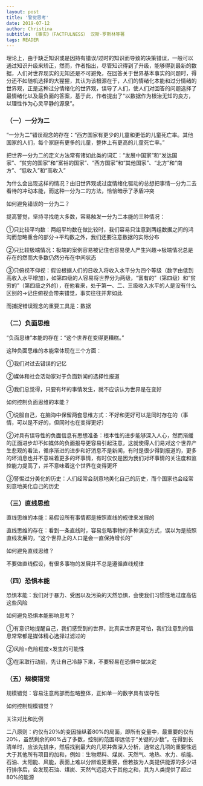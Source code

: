 ```yaml
---
layout: post
title: '警觉思考'
date: 2019-07-12
author: Christina
subtitle: 《事实》（FACTFULNESS） 汉斯·罗斯林等著
tags: READER
---
```


理论上，由于缺乏知识或是因持有错误/过时的知识而导致的决策错误，一般可以通过知识升级来矫正，然而，作者指出，尽管知识得到了升级，能够得到最新的数据，人们对世界现实的无知还是不可避免，在回答关于世界基本事实的问题时，得分还不如随机选择的大猩猩，其认为该根源在于，人们的情绪化本能和过分情绪的世界观，正是这种过分情绪化的世界观，误导了人们，使人们对回答的问题选择了最情绪化以及最负面的答案，基于此，作者提出了“以数据作为根治无知的良方，以理性作为心灵平静的源泉”。

### （一）一分为二

“一分为二”错误观念的存在：“西方国家有更少的儿童和更低的儿童死亡率。其他国家的人们，每个家庭有更多的儿童，整体上有更高的儿童死亡率。”

把世界一分为二的定义方法常有诸如此类的词汇：“发展中国家”和“发达国家”、“贫穷的国家”和“富裕的国家”、“西方国家”和“其他国家”、“北方”和“南方”、“低收入”和“高收入”

为什么会出现这样的情况？由旧世界观或过度情绪化驱动的总想把事情一分为二去看待的冲动本能，而这种一分为二的方法，恰恰暗示了矛盾冲突

如何避免错误的一分为二？

提高警觉，坚持寻找绝大多数，容易触发一分为二本能的三种情况：

①只比较平均数：两组平均数在做比较时，我们容易只注意到两组数据之间的鸿沟而忽略重合的部分→平均数之外，我们还要注意数据的实际分布

②只比较极端情况：极端的案例容易被记住也容易使人产生兴趣→极端情况总是存在的然而大多数仍然分布在中间状态

③只俯视不仰视：假设根据人们的日收入将收入水平分为四个等级（数字由低到高收入水平增加），如第四级的人容易将世界分为两级，“富有的”（第四级）和“贫穷的”（第四级之外的），在他看来，处于第一、二、三级收入水平的人是没有什么区别的→记住俯视会带来错觉，事实往往并非如此

而捕捉错误观念的重要工具是：数据

### （二）负面思维

“负面思维”本能的存在：“这个世界在变得更糟糕。”

这种负面思维的本能常体现在三个方面：

①我们对过去错误的记忆

②媒体和社会活动家对于负面新闻的选择性报道

③我们总觉得，只要有坏的事情发生，就不应该认为世界是在变好

如何控制负面思维的本能？

①说服自己，在脑海中保留两套思维方式：不好和更好可以是同时存在的（事情，可以是不好的，但同时也在变得更好）

②对具有误导性的负面信息有思想准备：根本性的进步能够深入人心，然而渐缓的正面进步却不如媒体的负面报导更容易引起注意，这就使得人们易对这个世界产生悲观的看法，循序渐进的进步和好消息不是新闻，有时是很少得到报道的，更多的坏消息也并不意味着更多的坏事情，有时仅仅是因为我们对坏事情的关注度和监控能力提高了，并不意味着这个世界在变得更坏

③警惕过分美化的历史：人们经常会刻意地美化自己的历史，而个国家也会经常刻意地美化自己的历史

### （三）直线思维

直线思维的本能：易假设所有事情都是按照直线的规律来发展的

直线思维的存在：看到一条直线时，容易忽略事物的多种演变方式，误以为是按照直线发展的，“这个世界上的人口是会一直保持增长的”

如何避免直线思维？

不要做直线假设，有很多事物的发展并不总是遵循直线规律

### （四）恐惧本能

 恐惧本能：我们对于暴力、受困以及污染的天然恐惧，会使我们习惯性地过度高估这些风险

如何避免恐惧本能影响思考？

①有意识地提醒自己，我们感受到的世界，比真实世界更可怕，我们注意到的信息常常都是媒体精心选择过滤过的

②风险=危险程度×发生的可能性

③在采取行动前，先让自己冷静下来，不要轻易在恐惧中做决定

### （五）规模错觉

规模错觉：容易注意局部而忽略整体，正如单一的数字具有误导性

如何控制规模错觉？

关注对比和比例

二八原则：约仅有20%的变因操纵着80%的局面，即所有变量中，最重要的仅有20%，虽然剩余的80%占了多数，控制的范围却远低于“关键的少数”。在得到长清单时，应该先排序，然后找到最大的几项并做深入分析，通常这几项的重要性远大于其他所有项目的加和，例如：生物燃料、煤炭、天然气、地热、水力、核能、石油、太阳能、风能，表面上难以分辨谁更重要，但若按为人类提供能源的多少进行排序后，会发现石油、煤炭、天然气远远大于其他之和，其为人类提供了超过80%的能源

























